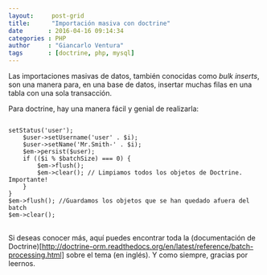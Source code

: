 ```yaml
---
layout:     post-grid
title:      "Importación masiva con doctrine"
date       : 2016-04-16 09:14:34
categories : PHP
author     : "Giancarlo Ventura"
tags       : [doctrine, php, mysql]   
---
```


Las importaciones masivas de datos, también conocidas como *bulk inserts*, son 
una manera para, en una base de datos, insertar muchas filas en una tabla con 
una sola transacción. 

Para doctrine, hay una manera fácil y genial de realizarla:

<pre>
<code class="language-php">
<?php
$batchSize = 20; //Número de filas para insertar a la vez
for ($i = 1; $i <= 10000; ++$i) {
    $user = new CmsUser;
    $user->setStatus('user');
    $user->setUsername('user' . $i);
    $user->setName('Mr.Smith-' . $i);
    $em->persist($user);
    if (($i % $batchSize) === 0) {
        $em->flush();
        $em->clear(); // Limpiamos todos los objetos de Doctrine. Importante!
    }
}
$em->flush(); //Guardamos los objetos que se han quedado afuera del batch
$em->clear();
</code>
</pre>

Si deseas conocer más, aquí puedes encontrar toda la (documentación de Doctrine)[http://doctrine-orm.readthedocs.org/en/latest/reference/batch-processing.html]
sobre el tema (en inglés). Y como siempre, gracias por leernos.
